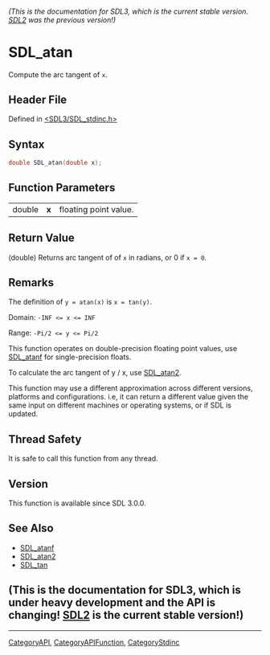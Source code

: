 ###### (This is the documentation for SDL3, which is the current stable version. [SDL2](https://wiki.libsdl.org/SDL2/) was the previous version!)
# SDL_atan

Compute the arc tangent of `x`.

## Header File

Defined in [<SDL3/SDL_stdinc.h>](https://github.com/libsdl-org/SDL/blob/main/include/SDL3/SDL_stdinc.h)

## Syntax

```c
double SDL_atan(double x);
```

## Function Parameters

|        |       |                       |
| ------ | ----- | --------------------- |
| double | **x** | floating point value. |

## Return Value

(double) Returns arc tangent of of `x` in radians, or 0 if `x = 0`.

## Remarks

The definition of `y = atan(x)` is `x = tan(y)`.

Domain: `-INF <= x <= INF`

Range: `-Pi/2 <= y <= Pi/2`

This function operates on double-precision floating point values, use
[SDL_atanf](SDL_atanf) for single-precision floats.

To calculate the arc tangent of y / x, use [SDL_atan2](SDL_atan2).

This function may use a different approximation across different versions,
platforms and configurations. i.e, it can return a different value given
the same input on different machines or operating systems, or if SDL is
updated.

## Thread Safety

It is safe to call this function from any thread.

## Version

This function is available since SDL 3.0.0.

## See Also

- [SDL_atanf](SDL_atanf)
- [SDL_atan2](SDL_atan2)
- [SDL_tan](SDL_tan)


## (This is the documentation for SDL3, which is under heavy development and the API is changing! [SDL2](https://wiki.libsdl.org/SDL2/) is the current stable version!)



----
[CategoryAPI](CategoryAPI), [CategoryAPIFunction](CategoryAPIFunction), [CategoryStdinc](CategoryStdinc)

